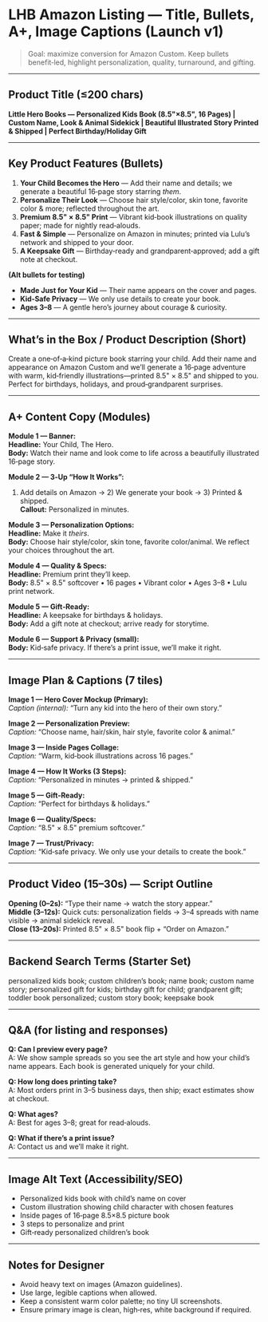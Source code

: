 # LHB Amazon Listing — Title, Bullets, A+, Image Captions (Launch v1)

> Goal: maximize conversion for Amazon Custom. Keep bullets benefit‑led, highlight personalization, quality, turnaround, and gifting.

---

## Product Title (≤200 chars)
**Little Hero Books — Personalized Kids Book (8.5"×8.5", 16 Pages) | Custom Name, Look & Animal Sidekick | Beautiful Illustrated Story Printed & Shipped | Perfect Birthday/Holiday Gift**

---

## Key Product Features (Bullets)
1) **Your Child Becomes the Hero** — Add their name and details; we generate a beautiful 16‑page story starring *them*.
2) **Personalize Their Look** — Choose hair style/color, skin tone, favorite color & more; reflected throughout the art.
3) **Premium 8.5" × 8.5" Print** — Vibrant kid‑book illustrations on quality paper; made for nightly read‑alouds.
4) **Fast & Simple** — Personalize on Amazon in minutes; printed via Lulu’s network and shipped to your door.
5) **A Keepsake Gift** — Birthday‑ready and grandparent‑approved; add a gift note at checkout.

**(Alt bullets for testing)**  
- **Made Just for Your Kid** — Their name appears on the cover and pages.  
- **Kid‑Safe Privacy** — We only use details to create your book.  
- **Ages 3–8** — A gentle hero’s journey about courage & curiosity.

---

## What’s in the Box / Product Description (Short)
Create a one‑of‑a‑kind picture book starring your child. Add their name and appearance on Amazon Custom and we’ll generate a 16‑page adventure with warm, kid‑friendly illustrations—printed 8.5" × 8.5" and shipped to you. Perfect for birthdays, holidays, and proud‑grandparent surprises.

---

## A+ Content Copy (Modules)
**Module 1 — Banner:**  
**Headline:** Your Child, The Hero.  
**Body:** Watch their name and look come to life across a beautifully illustrated 16‑page story.

**Module 2 — 3‑Up “How It Works”:**  
1) Add details on Amazon → 2) We generate your book → 3) Printed & shipped.  
**Callout:** Personalized in minutes.

**Module 3 — Personalization Options:**  
**Headline:** Make it *theirs*.  
**Body:** Choose hair style/color, skin tone, favorite color/animal. We reflect your choices throughout the art.

**Module 4 — Quality & Specs:**  
**Headline:** Premium print they’ll keep.  
**Body:** 8.5" × 8.5" softcover • 16 pages • Vibrant color • Ages 3–8 • Lulu print network.

**Module 5 — Gift‑Ready:**  
**Headline:** A keepsake for birthdays & holidays.  
**Body:** Add a gift note at checkout; arrive ready for storytime.

**Module 6 — Support & Privacy (small):**  
**Body:** Kid‑safe privacy. If there’s a print issue, we’ll make it right.

---

## Image Plan & Captions (7 tiles)
**Image 1 — Hero Cover Mockup (Primary):**  
*Caption (internal):* “Turn any kid into the hero of their own story.”

**Image 2 — Personalization Preview:**  
*Caption:* “Choose name, hair/skin, hair style, favorite color & animal.”

**Image 3 — Inside Pages Collage:**  
*Caption:* “Warm, kid‑book illustrations across 16 pages.”

**Image 4 — How It Works (3 Steps):**  
*Caption:* “Personalized in minutes → printed & shipped.”

**Image 5 — Gift‑Ready:**  
*Caption:* “Perfect for birthdays & holidays.”

**Image 6 — Quality/Specs:**  
*Caption:* “8.5" × 8.5" premium softcover.”

**Image 7 — Trust/Privacy:**  
*Caption:* “Kid‑safe privacy. We only use your details to create the book.”

---

## Product Video (15–30s) — Script Outline
**Opening (0–2s):** “Type their name → watch the story appear.”  
**Middle (3–12s):** Quick cuts: personalization fields → 3–4 spreads with name visible → animal sidekick reveal.  
**Close (13–20s):** Printed 8.5" × 8.5" book flip + “Order on Amazon.”

---

## Backend Search Terms (Starter Set)
personalized kids book; custom children’s book; name book; custom name story; personalized gift for kids; birthday gift for child; grandparent gift; toddler book personalized; custom story book; keepsake book

---

## Q&A (for listing and responses)
**Q: Can I preview every page?**  
A: We show sample spreads so you see the art style and how your child’s name appears. Each book is generated uniquely for your child.

**Q: How long does printing take?**  
A: Most orders print in 3–5 business days, then ship; exact estimates show at checkout.

**Q: What ages?**  
A: Best for ages 3–8; great for read‑alouds.

**Q: What if there’s a print issue?**  
A: Contact us and we’ll make it right.

---

## Image Alt Text (Accessibility/SEO)
- Personalized kids book with child’s name on cover  
- Custom illustration showing child character with chosen features  
- Inside pages of 16‑page 8.5×8.5 picture book  
- 3 steps to personalize and print  
- Gift‑ready personalized children’s book

---

## Notes for Designer
- Avoid heavy text on images (Amazon guidelines).  
- Use large, legible captions when allowed.  
- Keep a consistent warm color palette; no tiny UI screenshots.  
- Ensure primary image is clean, high‑res, white background if required.

